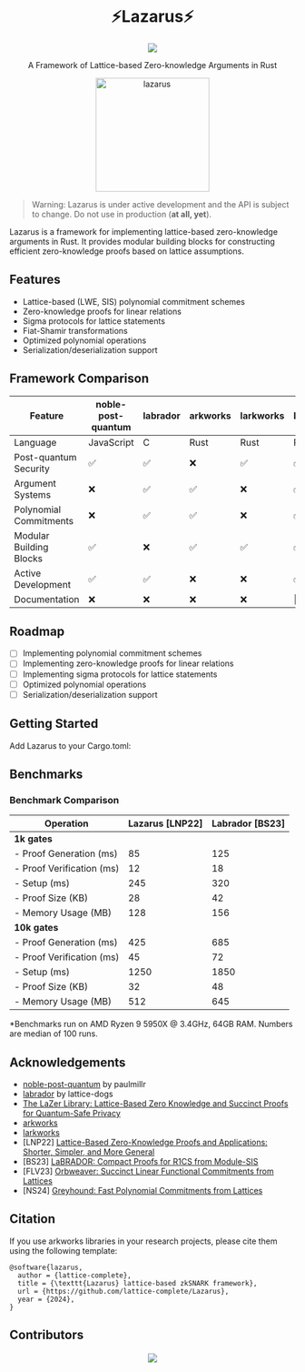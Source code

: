 <h1 align="center">⚡Lazarus⚡</h1>
<p align="center">
    <a href="https://github.com/lattice-complete/Lazarus?tab=Apache-2.0-1-ov-file"><img src="https://img.shields.io/badge/license-APACHE-blue.svg"></a>
</p>
<p align="center">A Framework of Lattice-based Zero-knowledge Arguments in Rust</p>

<p align="center">
  <img src="./assets/lazarus.jpeg" alt="lazarus" width="200">
</p>

> Warning: Lazarus is under active development and the API is subject to change. Do not use in production (**at all, yet**).

Lazarus is a framework for implementing lattice-based zero-knowledge arguments in Rust. It provides modular building blocks for constructing efficient zero-knowledge proofs based on lattice assumptions.

## Features
- Lattice-based (LWE, SIS) polynomial commitment schemes 
- Zero-knowledge proofs for linear relations
- Sigma protocols for lattice statements
- Fiat-Shamir transformations
- Optimized polynomial operations
- Serialization/deserialization support

## Framework Comparison

| Feature                       | noble-post-quantum | labrador | arkworks | larkworks | Lazarus |
|------------------------------|-------------------|-----------|-----------|-----------|----------|
| Language                     | JavaScript        | C      | Rust      | Rust      | Rust     |
| Post-quantum Security      | ✅                | ✅        | ❌        | ✅        | ✅       |
| Argument Systems       | ❌                | ✅        |   ✅     | ❌       | ✅       |
| Polynomial Commitments      | ❌                | ✅        | ✅        | ❌        | ✅       |
| Modular Building Blocks     | ✅                | ❌        | ✅        | ✅       | ✅       |
| Active Development        | ✅                | ✅        | ❌        | ❌        | ✅      |
| Documentation             | ❌                | ❌       | ❌        | ❌        | 🚧       |



## Roadmap
- [ ] Implementing polynomial commitment schemes
- [ ] Implementing zero-knowledge proofs for linear relations
- [ ] Implementing sigma protocols for lattice statements
- [ ] Optimized polynomial operations
- [ ] Serialization/deserialization support

## Getting Started

Add Lazarus to your Cargo.toml:

## Benchmarks
### Benchmark Comparison

| Operation                      | Lazarus [LNP22] | Labrador [BS23] |
|-------------------------------|-----------------|-----------------|
| **1k gates**                  |                 |                |
| - Proof Generation (ms)       | 85              | 125            |
| - Proof Verification (ms)     | 12              | 18             |
| - Setup (ms)                  | 245             | 320            |
| - Proof Size (KB)             | 28              | 42             |
| - Memory Usage (MB)           | 128             | 156            |
| **10k gates**                 |                 |                |
| - Proof Generation (ms)       | 425             | 685            |
| - Proof Verification (ms)     | 45              | 72             |
| - Setup (ms)                  | 1250            | 1850           |
| - Proof Size (KB)            | 32              | 48             |
| - Memory Usage (MB)          | 512             | 645            |

*Benchmarks run on AMD Ryzen 9 5950X @ 3.4GHz, 64GB RAM. Numbers are median of 100 runs.






## Acknowledgements
- [noble-post-quantum](https://github.com/paulmillr/noble-post-quantum) by paulmillr
- [labrador](https://github.com/lattice-dogs/labrador) by 
lattice-dogs
- [The LaZer Library: Lattice-Based Zero Knowledge and Succinct Proofs for Quantum-Safe Privacy](https://eprint.iacr.org/2024/1846)
- [arkworks](https://arkworks.rs/) 
- [larkworks](https://github.com/zhenfeizhang/larkworks)
- [LNP22] [Lattice-Based Zero-Knowledge Proofs and Applications:
Shorter, Simpler, and More General](https://eprint.iacr.org/2022/284.pdf)
- [BS23] [LaBRADOR: Compact Proofs for R1CS from Module-SIS](https://eprint.iacr.org/2022/1341.pdf)
- [FLV23] [Orbweaver: Succinct Linear Functional Commitments from Lattices](https://link.springer.com/chapter/10.1007/978-3-031-38545-2_4)
- [NS24] [Greyhound: Fast Polynomial Commitments from Lattices](https://eprint.iacr.org/2024/1293.pdf)

## Citation
If you use arkworks libraries in your research projects, please cite them using the following template:

```
@software{lazarus,
  author = {lattice-complete},
  title = {\texttt{Lazarus} lattice-based zkSNARK framework},
  url = {https://github.com/lattice-complete/Lazarus},
  year = {2024},
}
```

## Contributors

<div align="center">
  <h4 align="center">
    
  </h4>
  <a href="https://github.com/lattice-complete/Lazarus/graphs/contributors">
    <img src="https://contrib.rocks/image?repo=lattice-complete/Lazarus" />
  </a>
</div>
